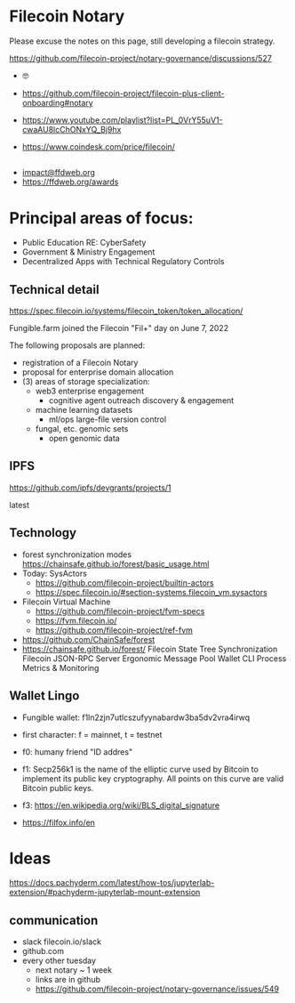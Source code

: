 # Filecoin Notary

Please excuse the notes on this page, still developing a filecoin strategy. 

https://github.com/filecoin-project/notary-governance/discussions/527
* 🤓

* https://github.com/filecoin-project/filecoin-plus-client-onboarding#notary

* https://www.youtube.com/playlist?list=PL_0VrY55uV1-cwaAU8lcChONxYQ_Bj9hx

* https://www.coindesk.com/price/filecoin/


## 
* impact@ffdweb.org
* https://ffdweb.org/awards

# Principal areas of focus:
* Public Education RE: CyberSafety
* Government & Ministry Engagement
* Decentralized Apps with Technical Regulatory Controls



## Technical detail
https://spec.filecoin.io/systems/filecoin_token/token_allocation/

Fungible.farm joined the Filecoin "Fil+" day on June 7, 2022


The following proposals are planned:
* registration of a Filecoin Notary
* proposal for enterprise domain allocation
* (3) areas of storage specialization:
    * web3 enterprise engagement
        - cognitive agent outreach discovery & engagement
    * machine learning datasets
        - ml/ops large-file version control
    * fungal, etc. genomic sets
        - open genomic data

## IPFS
https://github.com/ipfs/devgrants/projects/1

latest

## Technology
* forest   synchronization modes
    https://chainsafe.github.io/forest/basic_usage.html
* Today: SysActors
    * https://github.com/filecoin-project/builtin-actors
    * https://spec.filecoin.io/#section-systems.filecoin_vm.sysactors
* Filecoin Virtual Machine
    - https://github.com/filecoin-project/fvm-specs
    - https://fvm.filecoin.io/
    - https://github.com/filecoin-project/ref-fvm
* https://github.com/ChainSafe/forest
* https://chainsafe.github.io/forest/
Filecoin State Tree Synchronization
Filecoin JSON-RPC Server
Ergonomic Message Pool
Wallet CLI
Process Metrics & Monitoring

## Wallet Lingo
* Fungible wallet: f1ln2zjn7utlcszufyynabardw3ba5dv2vra4irwq
* first character: f = mainnet, t = testnet
* f0: humany friend "ID addres"
* f1: Secp256k1 is the name of the elliptic curve used by Bitcoin to implement its public key cryptography. All points on this curve are valid Bitcoin public keys.
* f3: https://en.wikipedia.org/wiki/BLS_digital_signature

* https://filfox.info/en

# Ideas
https://docs.pachyderm.com/latest/how-tos/jupyterlab-extension/#pachyderm-jupyterlab-mount-extension

## communication
* slack  filecoin.io/slack
* github.com
* every other tuesday
    - next notary ~ 1 week 
    - links are in github
    - https://github.com/filecoin-project/notary-governance/issues/549

